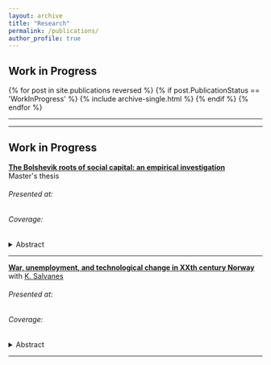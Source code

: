 ```yaml
---
layout: archive
title: "Research"
permalink: /publications/
author_profile: true
---
```


Work in Progress
------

{% for post in site.publications reversed %}
  {% if post.PublicationStatus == 'WorkInProgress' %}
    {% include archive-single.html %}
  {% endif %}
{% endfor %}

---------------------

---
## Work in Progress

[**The Bolshevik roots of social capital: an empirical investigation**]() <br>
Master's thesis

###### Presented at: 

###### Coverage: 

  <details>
    <summary> Abstract </summary>
    
  </details> 
    
---

[**War, unemployment, and technological change in XXth century Norway**]() <br>
with [K. Salvanes]()

###### Presented at: 

###### Coverage: 

  <details>
    <summary> Abstract </summary>
    
  </details> 
    
---

